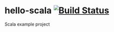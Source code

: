 hello-scala [![Build Status](https://travis-ci.org/mbe24/hello-scala.svg?branch=master)](https://travis-ci.org/mbe24/hello-scala)
===========

Scala example project
